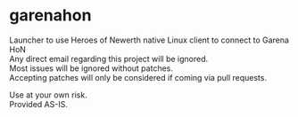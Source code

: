 garenahon
=========
  
Launcher to use Heroes of Newerth native Linux client to connect to Garena HoN  
Any direct email regarding this project will be ignored.  
Most issues will be ignored without patches.  
Accepting patches will only be considered if coming via pull requests.  
  
Use at your own risk.  
Provided AS-IS.  
